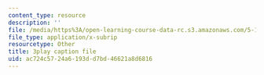 ```yaml
---
content_type: resource
description: ''
file: /media/https%3A/open-learning-course-data-rc.s3.amazonaws.com/5-112-principles-of-chemical-science-fall-2005/ac724c5724a6193dd7bd46621a8d6816_M8QoJojEklw.srt
file_type: application/x-subrip
resourcetype: Other
title: 3play caption file
uid: ac724c57-24a6-193d-d7bd-46621a8d6816
---
```

